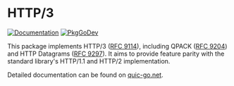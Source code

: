 # HTTP/3

[![Documentation](https://img.shields.io/badge/docs-quic--go.net-red?style=flat)](https://quic-go.net/docs/)
[![PkgGoDev](https://pkg.go.dev/badge/github.com/Noooste/uquic-go/http3)](https://pkg.go.dev/github.com/Noooste/uquic-go/http3)

This package implements HTTP/3 ([RFC 9114](https://datatracker.ietf.org/doc/html/rfc9114)), including QPACK ([RFC 9204](https://datatracker.ietf.org/doc/html/rfc9204)) and HTTP Datagrams ([RFC 9297](https://datatracker.ietf.org/doc/html/rfc9297)).
It aims to provide feature parity with the standard library's HTTP/1.1 and HTTP/2 implementation.

Detailed documentation can be found on [quic-go.net](https://quic-go.net/docs/).

